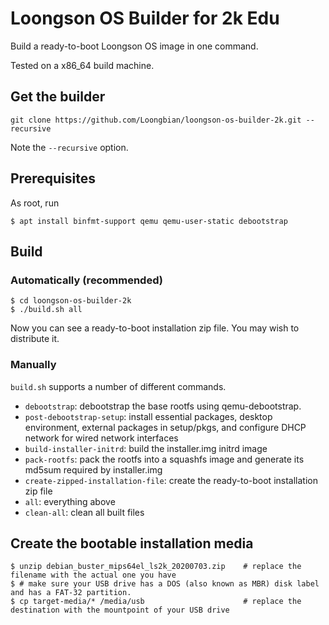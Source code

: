# Loongson OS Builder for 2k Edu

Build a ready-to-boot Loongson OS image in one command.

Tested on a x86_64 build machine.

## Get the builder

```
git clone https://github.com/Loongbian/loongson-os-builder-2k.git --recursive
```

Note the `--recursive` option.

## Prerequisites

As root, run

```
$ apt install binfmt-support qemu qemu-user-static debootstrap
```

## Build

### Automatically (recommended)

```
$ cd loongson-os-builder-2k
$ ./build.sh all
```

Now you can see a ready-to-boot installation zip file. You may wish to distribute it.

### Manually

`build.sh` supports a number of different commands.

* `debootstrap`: debootstrap the base rootfs using qemu-debootstrap.
* `post-debootstrap-setup`: install essential packages, desktop environment, external packages in setup/pkgs, and configure DHCP network for wired network interfaces
* `build-installer-initrd`: build the installer.img initrd image
* `pack-rootfs`: pack the rootfs into a squashfs image and generate its md5sum required by installer.img
* `create-zipped-installation-file`: create the ready-to-boot installation zip file
* `all`: everything above
* `clean-all`: clean all built files

## Create the bootable installation media

```
$ unzip debian_buster_mips64el_ls2k_20200703.zip    # replace the filename with the actual one you have
$ # make sure your USB drive has a DOS (also known as MBR) disk label and has a FAT-32 partition.
$ cp target-media/* /media/usb                      # replace the destination with the mountpoint of your USB drive
```
